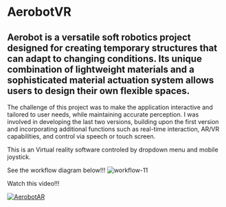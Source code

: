 ﻿# AerobotVR

## Aerobot is a versatile soft robotics project designed for creating temporary structures that can adapt to changing conditions. Its unique combination of lightweight materials and a sophisticated material actuation system allows users to design their own flexible spaces.

The challenge of this project was to make the application interactive and tailored to user needs, while maintaining accurate perception. I was involved in developing the last two versions, building upon the first version and incorporating additional functions such as real-time interaction, AR/VR capabilities, and control via speech or touch screen.

This is an Virtual reality software controled by dropdown menu and mobile joystick.


See the workflow diagram below!!!
![workflow-11](https://github.com/Nannoi/AerobotVR/assets/126888189/5907109b-7bf5-4e35-82b2-c034a651547e)

Watch this video!!!

[![AerobotAR](https://img.youtube.com/vi/nnbhwC07Bl4/0.jpg)](https://youtu.be/nnbhwC07Bl4)

